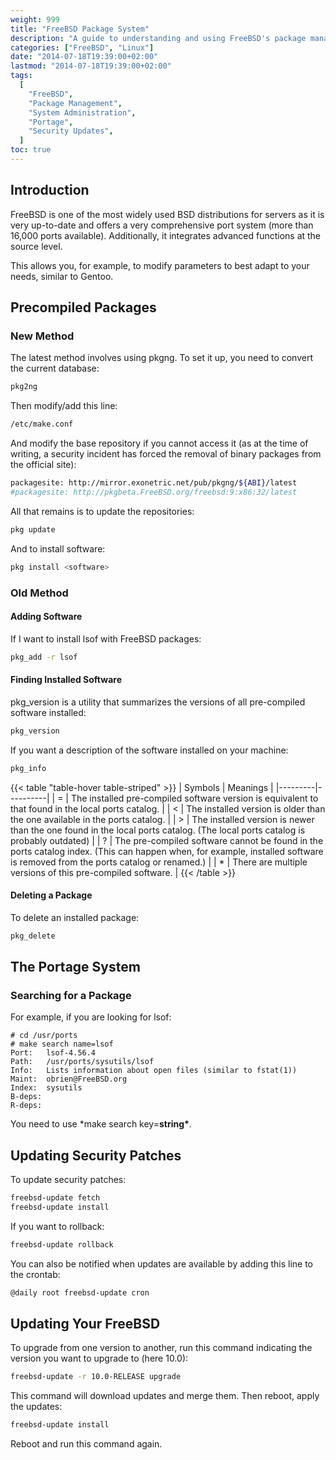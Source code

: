 ```yaml
---
weight: 999
title: "FreeBSD Package System"
description: "A guide to understanding and using FreeBSD's package management system including both the new and old methods, portage system, and system updates."
categories: ["FreeBSD", "Linux"]
date: "2014-07-18T19:39:00+02:00"
lastmod: "2014-07-18T19:39:00+02:00"
tags:
  [
    "FreeBSD",
    "Package Management",
    "System Administration",
    "Portage",
    "Security Updates",
  ]
toc: true
---
```


## Introduction

FreeBSD is one of the most widely used BSD distributions for servers as it is very up-to-date and offers a very comprehensive port system (more than 16,000 ports available). Additionally, it integrates advanced functions at the source level.

This allows you, for example, to modify parameters to best adapt to your needs, similar to Gentoo.

## Precompiled Packages

### New Method

The latest method involves using pkgng. To set it up, you need to convert the current database:

```bash
pkg2ng
```

Then modify/add this line:

```bash
/etc/make.conf
```

And modify the base repository if you cannot access it (as at the time of writing, a security incident has forced the removal of binary packages from the official site):

```bash
packagesite: http://mirror.exonetric.net/pub/pkgng/${ABI}/latest
#packagesite: http://pkgbeta.FreeBSD.org/freebsd:9:x86:32/latest
```

All that remains is to update the repositories:

```bash
pkg update
```

And to install software:

```bash
pkg install <software>
```

### Old Method

#### Adding Software

If I want to install lsof with FreeBSD packages:

```bash
pkg_add -r lsof
```

#### Finding Installed Software

pkg_version is a utility that summarizes the versions of all pre-compiled software installed:

```bash
pkg_version
```

If you want a description of the software installed on your machine:

```bash
pkg_info
```

{{< table "table-hover table-striped" >}}
| Symbols | Meanings |
|---------|----------|
| = | The installed pre-compiled software version is equivalent to that found in the local ports catalog. |
| < | The installed version is older than the one available in the ports catalog. |
| > | The installed version is newer than the one found in the local ports catalog. (The local ports catalog is probably outdated) |
| ? | The pre-compiled software cannot be found in the ports catalog index. (This can happen when, for example, installed software is removed from the ports catalog or renamed.) |
| \* | There are multiple versions of this pre-compiled software. |
{{< /table >}}

#### Deleting a Package

To delete an installed package:

```bash
pkg_delete
```

## The Portage System

### Searching for a Package

For example, if you are looking for lsof:

```
# cd /usr/ports
# make search name=lsof
Port:   lsof-4.56.4
Path:   /usr/ports/sysutils/lsof
Info:   Lists information about open files (similar to fstat(1))
Maint:  obrien@FreeBSD.org
Index:  sysutils
B-deps:
R-deps:
```

You need to use \*make search key=**string\***.

## Updating Security Patches

To update security patches:

```bash
freebsd-update fetch
freebsd-update install
```

If you want to rollback:

```bash
freebsd-update rollback
```

You can also be notified when updates are available by adding this line to the crontab:

```bash
@daily root freebsd-update cron
```

## Updating Your FreeBSD

To upgrade from one version to another, run this command indicating the version you want to upgrade to (here 10.0):

```bash
freebsd-update -r 10.0-RELEASE upgrade
```

This command will download updates and merge them. Then reboot, apply the updates:

```bash
freebsd-update install
```

Reboot and run this command again.
